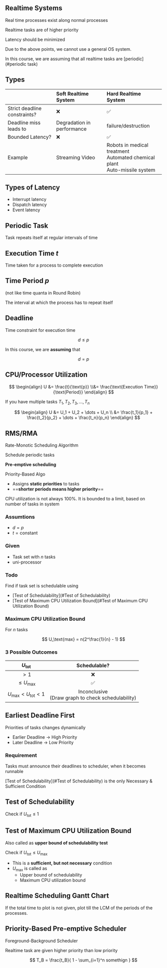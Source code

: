 ## Realtime Systems

Real time processes exist along normal processes

Realtime tasks are of higher priority

Latency should be minimized

Due to the above points, we cannot use a general OS system.

In this course, we are assuming that all realtime tasks are [periodic](#periodic task)

## Types

|                              | Soft Realtime System       | Hard Realtime System                                         |
| :--------------------------- | :------------------------- | :----------------------------------------------------------- |
| Strict deadline constraints? | ❌                          | ✅                                                            |
| Deadline miss leads to       | Degradation in performance | failure/destruction                                          |
| Bounded Latency?             | ❌                          | ✅                                                            |
| Example                      | Streaming Video            | Robots in medical treatment<br />Automated chemical plant<br />Auto-missile system |

## Types of Latency

- Interrupt latency
- Dispatch latency
- Event latency

## Periodic Task

Task repeats itself at regular intervals of time

## Execution Time $t$

Time taken for a process to complete execution

## Time Period $p$

(not like time quanta in Round Robin)

The interval at which the process has to repeat itself

## Deadline

Time constraint for execution time

$$
d \le p
$$

In this course, we are **assuming** that

$$
d = p
$$

## CPU/Processor Utilization

$$
\begin{align}
U
&= \frac{t}{\text{p}} \\&= \frac{\text{Execution Time}}{\text{Period}}
\end{align}
$$

If you have multiple tasks $T_1, T_2, T_3, \dots, T_n$

$$
\begin{align}
U &= U_1 + U_2 + \dots + U_n \\
&= \frac{t_1}{p_1} + \frac{t_2}{p_2} + \dots + \frac{t_n}{p_n}
\end{align}
$$

## RMS/RMA

Rate-Monotic Scheduling Algorithm

Schedule periodic tasks

**Pre-emptive scheduling**

Priority-Based Algo

- Assigns **static priorities** to tasks
- ==**shorter periods means higher priority**==

CPU utilization is not always 100%. It is bounded to a limit, based on number of tasks in system

### Assumtions

- $d=p$
- $t = \text{constant}$

### Given

- Task set with $n$ tasks
- uni-processor

### Todo

Find if task set is schedulable using

- [Test of Schedulability](#Test of Schedulability)
- [Test of Maximum CPU Utilization Bound](#Test of Maximum CPU Utilization Bound)

### Maximum CPU Utilization Bound

For $n$ tasks

$$
U_\text{max} = n(2^\frac{1}{n} - 1)
$$

### 3 Possible Outcomes

|       $U_\text{tot}$        |                      Schedulable?                      |
| :-------------------------: | :----------------------------------------------------: |
|            $> 1$            |                           ❌                            |
|     $\le U_\text{max}$      |                           ✅                            |
| $U_\max < U_\text{tot} < 1$ | Inconclusive<br />(Draw graph to check schedulability) |

## Earliest Deadline First

Priorities of tasks changes dynamically

- Earlier Deadline $\to$ High Priority
- Later Deadline $\to$ Low Priority

### Requirement

Tasks must announce their deadlines to scheduler, when it becomes runnable

[Test of Schedulability](#Test of Schedulability) is the only Necessary & Sufficient Condition

## Test of Schedulability

Check if $U_\text{tot} \le 1$

## Test of Maximum CPU Utilization Bound

Also called as **upper bound of schedulability test**

Check if $U_\text{tot} \le U_\text{max}$

- This is a **sufficient, but not necessary** condition
- $U_\text{max}$ is called as
    - Upper bound of schedulability
    - Maximum CPU utilization bound

## Realtime Scheduling Gantt Chart

If the total time to plot is not given, plot till the LCM of the periods of the processes.

## Priority-Based Pre-emptive Scheduler

Foreground-Background Scheduler

Realtime task are given higher priority than low priority

$$
T_B = \frac{t_B}{
1 - \sum_{i=1}^n somethign
}
$$

